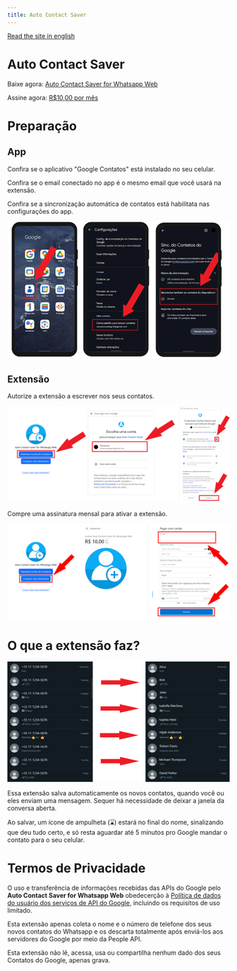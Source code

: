 ```yaml
---
title: Auto Contact Saver
---
```

[Read the site in english](README.md)

<style>
footer {
  display: none !important;
}
</style>

# Auto Contact Saver
Baixe agora: [Auto Contact Saver for Whatsapp Web](https://chromewebstore.google.com/detail/auto-contact-saver-for-wh/nloadjiefippecgegockfpioobngphnb)

Assine agora: [R$10,00 por mês](https://buy.stripe.com/fZe7t9cl5dYqcnu7ss)

# Preparação

## App

Confira se o aplicativo "Google Contatos" está instalado no seu celular.

Confira se o email conectado no app é o mesmo email que você usará na extensão.

Confira se a sincronização automática de contatos está habilitata nas configurações do app.

<img src="assets/instructions.png" alt="drawing"/>

## Extensão

Autorize a extensão a escrever nos seus contatos.

<img src="assets/authorize.png" alt="drawing"/>

Compre uma assinatura mensal para ativar a extensão.

<img src="assets/subscribe.png" alt="drawing"/>

# O que a extensão faz?
<img src="assets/example.png" alt="drawing"/>

Essa extensão salva automaticamente os novos contatos, quando você ou eles enviam uma mensagem. Sequer há necessidade de deixar a janela da conversa aberta.

Ao salvar, um ícone de ampulheta (⌛) estará no final do nome, sinalizando que deu tudo certo, e só resta aguardar até 5 minutos pro Google mandar o contato para o seu celular.

# Termos de Privacidade
O uso e transferência de informações recebidas das APIs do Google pelo **Auto Contact Saver for Whatsapp Web** obedecerção à [Política de dados do usuário dos serviços de API do Google](https://developers.google.com/terms/api-services-user-data-policy), incluindo os requisitos de uso limitado.

Esta extensão apenas coleta o nome e o número de telefone dos seus novos contatos do Whatsapp e os descarta totalmente após enviá-los aos servidores do Google por meio da People API.

Esta extensão não lê, acessa, usa ou compartilha nenhum dado dos seus Contatos do Google, apenas grava.